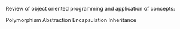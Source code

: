 Review of object oriented programming and application of concepts:

Polymorphism
Abstraction
Encapsulation
Inheritance
